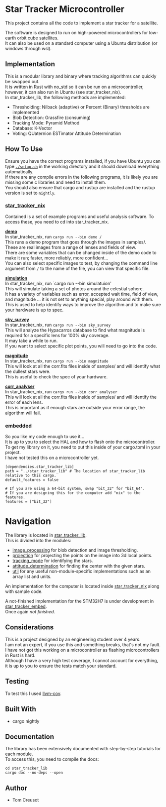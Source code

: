 # Star Tracker Microcontroller
This project contains all the code to implement a star tracker for a satellite.  

The software is designed to run on high-powered microcontrollers for low-earth orbit cube satellites.  
It can also be used on a standard computer using a Ubuntu distribution (or windows through wsl).

## Implementation
This is a modular library and binary where tracking algorithms can quickly be swapped out.  
It is written in Rust with no_std so it can be run on a microcontroller, however, it can also run in Ubuntu (see star_tracker_nix).  
In star_tracker_lib, the following methods are implemented:  
- Thresholding:   Nilback (adaptive) or Percent (Binary) thresholds are implemented
- Blob Detection: Grassfire (consuming)
- Tracking Mode:  Pyramid Method
- Database:       K-Vector
- Voting:         QUaternion ESTimator Attitude Determination


## How To Use
Ensure you have the correct programs installed, if you have Ubuntu you can type [`./setup.sh`](setup.sh) in the working directory and it should download everything automatically.  
If there are any compile errors in the following programs, it is likely you are missing some c libraries and need to install them.  
You should also ensure that cargo and rustup are installed and the rustup version is set to `nightly`.

### [star_tracker_nix](star_tracker_nix/)
Contained is a set of example programs and useful analysis software.
To access these, you need to cd into star_tracker_nix.

[**demo**](star_tracker_nix/src/bin/demo.rs)  
In star_tracker_nix, run `cargo run --bin demo /`  
This runs a demo program that goes through the images in samples/.  
These are real images from a range of lenses and fields of view.  
There are some variables that can be changed inside of the demo code to make it run; faster, more reliably, more confident...  
You can also select specific images to test, by changing the command line argument from `/` to the name of the file, you can view that specific file.  

[**simulation**](star_tracker_nix/src/bin/simulation.rs)  
In star_tracker_nix, run `cargo run --bin simulatuion'  
This will simulate taking a set of photos around the celestial sphere.  
It has a variety of variables such as error, accepted wait time, field of view, and magnitude ... it is not set to anything special, play around with them.   
This is used to help identify ways to improve the algorithm and to make sure your hardware is up to spec.  


[**sky_survey**](star_tracker_nix/src/bin/sky_survey.rs)   
In star_tracker_nix, run `cargo run --bin sky_survey`  
This will analyze the Hypacarros database to find what magnitude is required for a specific lens for 100% sky coverage.  
It may take a while to run.  
If you want to select specific plot points, you will need to go into the code.  

[**magnitude**](star_tracker_nix/src/bin/magnitude.rs)  
In star_tracker_nix, run `cargo run --bin magnitude`  
This will look at all the corr.fits files inside of samples/ and will identify what the dullest stars were.  
This is useful to check the spec of your hardware.  

[**corr_analyser**](star_tracker_nix/src/bin/corr_analyser.rs)  
In star_tracker_nix, run `cargo run --bin corr_analyser`  
This will look at all the corr.fits files inside of samples/ and will identify the error of each lens.  
This is important as if enough stars are outside your error range, the algorithm will fail. 

### embedded
So you like my code enough to use it...  
It is up to you to select the HAL and how to flash onto the microcontroller.  
To get my library on it, you need to put this inside of your cargo.toml in your project.  
I have not tested this on a microcontroller yet.  
```
[dependencies.star_tracker_lib]
path = "../star_tracker_lib" # The location of star_tracker_lib relative to this cargo.
default_features = false

# If you are using a 64-bit system, swap "bit_32" for "bit_64".
# If you are designing this for the computer add "nix" to the features.
features = ["bit_32"] 
```


# Navigation
The library is located in [star_tracker_lib](star_tracker_lib/).  
This is divided into the modules:
* [image_processing](star_tracker_lib/src/image_processing/) for blob detection and image thresholding.
* [projection](star_tracker_lib/src/projection) for projecting the points on the image into 3d local points.
* [tracking_mode](star_tracker_lib/src/tracking_mode) for identifying the stars.
* [attitude_determination](star_tracker_lib/src/attitude_determination) for finding the center with the given stars.
* [util](star_tracker_lib/src/util) for any useful non-module-specific implementations such as an array list and units.
  
An implementation for the computer is located inside [star_tracker_nix](star_tracker_nix/) along with sample code.

A not-finished implementation for the STM32H7 is under development in [star_tracker_embed](star_tracker_embed/).  
Once again *not finished*.



## Considerations
This is a project designed by an engineering student over 4 years.  
I am not an expert, if you use this and something breaks, that's not my fault.  
I have not got this working on a microcontroller as flashing microcontrollers in Rust is hard.  
Although I have a very high test coverage, I cannot account for everything, it is up to you to ensure the tests match your standard.

## Testing
To test this I used [llvm-cov](https://github.com/taiki-e/cargo-llvm-cov).

## Built With
* cargo nightly

## Documentation
The library has been extensively documented with step-by-step tutorials for each module.   
To access this, you need to compile the docs:
```
cd star_tracker_lib
cargo doc --no-deps --open 
```

## Author
* Tom Creusot
